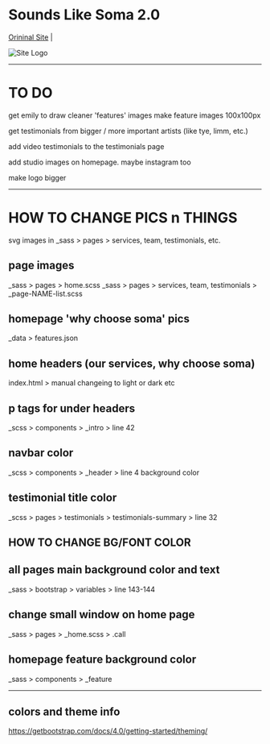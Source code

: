 # Sounds Like Soma 2.0


[Orininal Site](https://soundslikesoma.com/) | 

![Site Logo](https://github.com/zackhanni/zackhanni.github.io/blob/master/img/intro-header.jpg)



- - -

# TO DO

get emily to draw cleaner 'features' images
make feature images 100x100px

get testimonials from bigger / more important artists (like tye, limm, etc.)

add video testimonials to the testimonials page

add studio images on homepage. maybe instagram too

make logo bigger



- - -

# HOW TO CHANGE PICS n THINGS

svg images in _sass > pages > services, team, testimonials, etc.

## page images
_sass > pages > home.scss
_sass > pages > services, team, testimonials > _page-NAME-list.scss

## homepage 'why choose soma' pics
_data > features.json

## home headers (our services, why choose soma)
index.html > manual changeing to light or dark etc

## p tags for under headers
_scss > components > _intro > line 42

## navbar color
_scss > components > _header > line 4 background color

## testimonial title color
_scss > pages > testimonials > testimonials-summary > line 32

## HOW TO CHANGE BG/FONT COLOR

## all pages main background color and text
_sass > bootstrap > variables > line 143-144

## change small window on home page
_sass > pages > _home.scss > .call 

## homepage feature background color
_sass >  components > _feature 

- - -

## colors and theme info
https://getbootstrap.com/docs/4.0/getting-started/theming/
